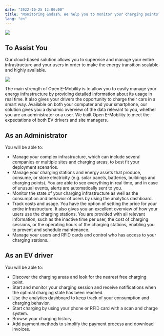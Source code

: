 ```yaml
---
date: "2022-10-25 12:00:00"
title: "Monitoring &ndash; We help you to monitor your charging points"
lang: "en"
---
```


![](*<?=$rbase?>*/img/mock-up-application-02-800x667.png)

## To Assist You

Our cloud-based solution allows you to supervise and manage your entire infrastructure and your users in order to make the energy transition scalable and highly available.

![](*<?=$rbase?>*/img/bornes-charging-EV-01-512x384.webp)

The main strength of Open E-Mobility is to allow you to easily manage your energy infrastructure by providing detailed information about its usage in real time. It also gives your drivers the opportunity to charge their cars in a smart way. Available on both your computer and your smartphone, our solution gives you a dynamic overview of the data relevant to you, whether you are an administrator or a user. We built Open E-Mobility to meet the expectations of both EV drivers and site managers.

## As an Administrator

You will be able to:

- Manage your complex infrastructure, which can include several companies or multiple sites and charging areas, to best fit your deployment scenarios.
- Manage your charging stations and energy assets that produce, consume, or store electricity (e.g. solar panels, batteries, buildings and charging points). You are able to see everything in real time, and in case of unusual events, alerts are automatically sent to you.
- Monitor the state of your charging infrastructure as well as the consumption and behavior of users by using the analytics dashboard.
- Track costs and usage. You have the option of setting the price for your entire infrastructure. It also gives you an excellent overview of how your users use the charging stations. You are provided with all relevant information, such as the inactive time per user, the cost of charging sessions, or the operating hours of the charging stations, enabling you to prevent and schedule maintenance.
- Manage your users and RFID cards and control who has access to your charging stations.

## As an EV driver

You will be able to:

- Discover the charging areas and look for the nearest free charging point.
- Start and monitor your charging session and receive notifications when the optimal charging state has been reached.
- Use the analytics dashboard to keep track of your consumption and charging behavior.
- Start charging by using your phone or RFID card with a scan and charge system.
- Browse your charging history.
- Add payment methods to simplify the payment process and download invoices.


